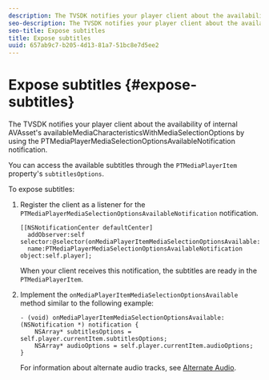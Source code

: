 ```yaml
---
description: The TVSDK notifies your player client about the availability of internal AVAsset's availableMediaCharacteristicsWithMediaSelectionOptions by using the PTMediaPlayerMediaSelectionOptionsAvailableNotification notification.
seo-description: The TVSDK notifies your player client about the availability of internal AVAsset's availableMediaCharacteristicsWithMediaSelectionOptions by using the PTMediaPlayerMediaSelectionOptionsAvailableNotification notification.
seo-title: Expose subtitles
title: Expose subtitles
uuid: 657ab9c7-b205-4d13-81a7-51bc8e7d5ee2
---
```


# Expose subtitles {#expose-subtitles}

The TVSDK notifies your player client about the availability of internal AVAsset's availableMediaCharacteristicsWithMediaSelectionOptions by using the PTMediaPlayerMediaSelectionOptionsAvailableNotification notification.

You can access the available subtitles through the `PTMediaPlayerItem` property's `subtitlesOptions`.

To expose subtitles: 

1. Register the client as a listener for the `PTMediaPlayerMediaSelectionOptionsAvailableNotification` notification.

   ```
   [[NSNotificationCenter defaultCenter]  
     addObserver:self selector:@selector(onMediaPlayerItemMediaSelectionOptionsAvailable:)  
     name:PTMediaPlayerMediaSelectionOptionsAvailableNotification object:self.player];
   ```

   When your client receives this notification, the subtitles are ready in the `PTMediaPlayerItem`.
1. Implement the `onMediaPlayerItemMediaSelectionOptionsAvailable` method similar to the following example:

   ```
   - (void) onMediaPlayerItemMediaSelectionOptionsAvailable:(NSNotification *) notification { 
       NSArray* subtitlesOptions = self.player.currentItem.subtitlesOptions; 
       NSArray* audioOptions = self.player.currentItem.audioOptions; 
   }
   ```

   For information about alternate audio tracks, see  [Alternate Audio](../../c-psdk-ios-1.4-titlepage/alternate-audio/c-psdk-ios-1.4-alternate-audio.md). 

